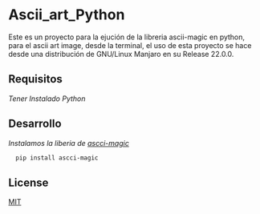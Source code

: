  
# Ascii_art_Python
Este es un proyecto para la ejución de la libreria ascii-magic en python, para el ascii art image, desde la terminal, el uso de esta proyecto se hace desde una distribución de GNU/Linux Manjaro en su Release 22.0.0.  

## Requisitos
_Tener Instalado Python_

## Desarrollo

_Instalamos la liberia de [ascci-magic](https://pypi.org/project/ascii-magic/)_

~~~bash
  pip install ascci-magic
~~~


## License  

[MIT](https://choosealicense.com/licenses/mit/)
 

